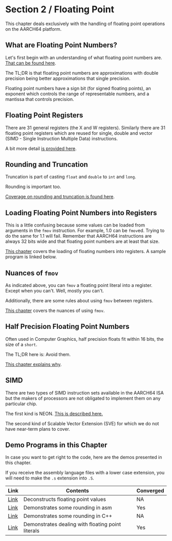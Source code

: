 # Section 2 / Floating Point

This chapter deals exclusively with the handling of floating point
operations on the AARCH64 platform.

## What are Floating Point Numbers?

Let's first begin with an understanding of what floating point numbers
are. [That can be found here](./what.md).

The TL;DR is that floating point numbers are approximations with double
precision being better approximations that single precision.

Floating point numbers have a sign bit (for signed floating points), an
exponent which controls the range of representable numbers, and a
mantissa that controls precision.

## Floating Point Registers

There are 31 general registers (the X and W registers). Similarly there
are 31 floating point registers which are reused for single, double and
vector (SIMD - Single Instruction Multiple Data) instructions.

A bit more detail [is provided here](./working.md).

## Rounding and Truncation

Truncation is part of casting `float` and `double` to `int` and `long`.

Rounding is important too.

[Coverage on rounding and truncation is found here](./rounding.md).

## Loading Floating Point Numbers into Registers

This is a little confusing because some values can be loaded from
arguments in the `fmov` instruction. For example, 1.0 can be `fmov`ed.
Trying to do the same for 1.1 will fail. Remember that AARCH64
instructions are always 32 bits wide and that floating point numbers are
at least that size.

[This chapter](./literals.md) covers the loading of floating numbers
into registers. A sample program is linked below.

## Nuances of `fmov`

As indicated above, you can `fmov` a floating point literal into a
register. Except when you can't. Well, mostly you can't.

Additionally, there are some rules about using `fmov` between registers.

[This chapter](./fmov.md) covers the nuances of using
`fmov`.

## Half Precision Floating Point Numbers

Often used in Computer Graphics, half precision floats fit within 16
bits, the size of a `short`.

The TL;DR here is: Avoid them.

[This chapter explains why](./half.md).

## SIMD

There are two types of SIMD instruction sets available in the AARCH64
ISA but the makers of processors are not obligated to implement them on
any particular chip.

The first kind is NEON.
[This is described here.](./../../not_written_yet.md)

The second kind of Scalable Vector Extension (SVE) for which we do not
have near-term plans to cover.

## Demo Programs in this Chapter

In case you want to get right to the code, here are the demos presented
in this chapter.

If you receive the assembly language files with a lower case extension,
you will need to make the `.s` extension into `.S`.

| Link | Contents | Converged |
| ---- | -------- | --------- |
| [Link](./float_dump.cpp) | Deconstructs floating point values | NA |
| [Link](./asm_rounding.S) | Demonstrates some rounding in asm | Yes |
| [Link](./rounding.cpp) | Demonstrates some rounding in C++ | NA |
| [Link](./literals.S) | Demonstrates dealing with floating point literals | Yes |
